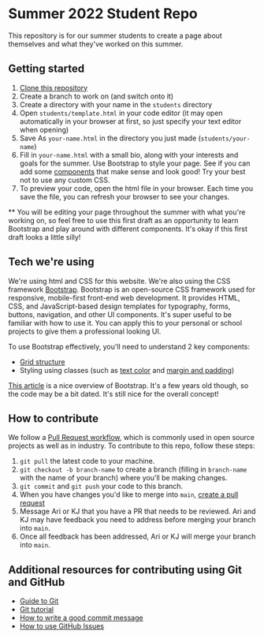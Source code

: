 # Summer 2022 Student Repo
This repository is for our summer students to create a page about themselves and what they've worked on this summer.

## Getting started
1. [Clone this repository](https://docs.github.com/en/repositories/creating-and-managing-repositories/cloning-a-repository)
2. Create a branch to work on (and switch onto it)
3. Create a directory with your name in the `students` directory
4. Open `students/template.html` in your code editor (it may open automatically in your browser at first, so just specify your text editor when opening)
5. Save As `your-name.html` in the directory you just made (`students/your-name`)
6. Fill in `your-name.html` with a small bio, along with your interests and goals for the summer. Use Bootstrap to style your page. See if you can add some [components](https://getbootstrap.com/docs/5.1/components/accordion/) that make sense and look good! Try your best not to use any custom CSS.
7. To preview your code, open the html file in your browser. Each time you save the file, you can refresh your browser to see your changes.

** You will be editing your page throughout the summer with what you're working on, so feel free to use this first draft as an opportunity to learn Bootstrap and play around with different components. It's okay if this first draft looks a little silly!

## Tech we're using
We're using html and CSS for this website. We're also using the CSS framework [Bootstrap](https://getbootstrap.com/docs/5.1/getting-started/introduction/).
Bootstrap is an open-source CSS framework used for responsive, mobile-first front-end web development. It provides HTML, CSS, and JavaScript-based design templates for typography, forms, buttons, navigation, and other UI components. It's super useful to be familiar with how to use it. You can apply this to your personal or school projects to give them a professional looking UI.

To use Bootstrap effectively, you'll need to understand 2 key components:
- [Grid structure](https://getbootstrap.com/docs/5.0/layout/grid/)
- Styling using classes (such as [text color](https://getbootstrap.com/docs/5.0/utilities/colors/) and [margin and padding](https://getbootstrap.com/docs/5.0/utilities/spacing/))

[This article](https://www.toptal.com/front-end/what-is-bootstrap-a-short-tutorial-on-the-what-why-and-how) is a nice overview of Bootstrap. It's a few years old though, so the code may be a bit dated. It's still nice for the overall concept!

## How to contribute
We follow a [Pull Request workflow](https://medium.com/@urna.hybesis/pull-request-workflow-with-git-6-steps-guide-3858e30b5fa4), which is commonly used in open source projects as well as in industry. To contribute to this repo, follow these steps:

1. `git pull` the latest code to your machine.
2. `git checkout -b branch-name` to create a branch (filling in `branch-name` with the name of your branch) where you'll be making changes.
3. `git commit` and `git push` your code to this branch.
4. When you have changes you'd like to merge into `main`, [create a pull request](https://docs.github.com/en/pull-requests/collaborating-with-pull-requests/proposing-changes-to-your-work-with-pull-requests/creating-a-pull-request)
5.  Message Ari or KJ that you have a PR that needs to be reviewed. Ari and KJ may have feedback you need to address before merging your branch into `main`.
6.  Once all feedback has been addressed, Ari or KJ will merge your branch into `main`.

## Additional resources for contributing using Git and GitHub
- [Guide to Git](https://git-scm.com/book/en/v2)
- [Git tutorial](https://product.hubspot.com/blog/git-and-github-tutorial-for-beginners)
- [How to write a good commit message](https://cbea.ms/git-commit/)
- [How to use GitHub Issues](https://docs.github.com/en/issues/tracking-your-work-with-issues/about-issues)
